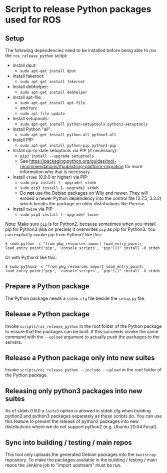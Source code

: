 Script to release Python packages used for ROS
==============================================

Setup
-----

The following dependencies need to be installed before being able to run the `ros_release_python` script:

 * Install dput:
   * `sudo apt-get install dput`
 * Install fakeroot:
   * `sudo apt-get install fakeroot`
 * Install debhelper:
   * `sudo apt-get install debhelper`
 * Install apt-file:
   * `sudo apt-get install apt-file`
   * and run:
   * `sudo apt-file update`
 * Install setuptools:
   * `sudo apt-get install python-setuptools python3-setuptools`
 * Install Python "all":
   * `sudo apt-get install python-all python3-all`
 * Install PIP:
   * `sudo apt-get install python-pip python3-pip`
 * Install up-to-date setuptools via PIP (if necessary):
   * `pip3 install --upgrade setuptools`
   * See https://packaging.python.org/guides/tool-recommendations/#publishing-platform-migration for more information why that is necessary.
 * Install `stdeb` (0.9.0 or higher) via PIP:
   * `sudo pip install [--upgrade] stdeb`
   * `sudo pip3 install [--upgrade] stdeb`
   * Do **not** use the Debian packages on Wily and newer.
     They will embed a newer Python dependency into the control file (2.7.5, 3.3.2) which breaks the package on older distributions like *Precise*.
 * Install `twine` via PIP:
   * `sudo pip3 install [--upgrade] twine`

Note: Make sure `pip` is for Python2, because sometimes when you install pip for Python3 (like on precise) it overwrites `pip` as pip for Python3. You can explicitly invoke pip from Python2 like this:

```
$ sudo python -c "from pkg_resources import load_entry_point; load_entry_point('pip', 'console_scripts', 'pip')()" install -U stdeb
```

Or with Python3 like this:

```
$ sudo python3 -c "from pkg_resources import load_entry_point; load_entry_point('pip', 'console_scripts', 'pip')()" install -U stdeb
```

Prepare a Python package
------------------------

The Python package needs a `stdeb.cfg` file beside the `setup.py` file.

Release a Python package
------------------------

Invoke `scripts/ros_release_python` in the root folder of the Python package to ensure that the packages can be built.
If this succeeds invoke the same command with the `--upload` argument to actually push the packages to the servers.

Release a Python package only into new suites
---------------------------------------------

Invoke `scripts/ros_release_python --include --upload` in the root folder of the Python package.

Releasing only python3 packages into new suites
-----------------------------------------------

As of stdeb 0.9.0 a `Suite3` option is allowed in stdeb.cfg when building python2 and python3 packages separately as these scripts do.
You can use this feature to prevent the release of python2 packages into new distributions where we do not support python2 (e.g. Ubuntu 20.04 Focal).

Sync into building / testing / main repos
-----------------------------------------

This tool only uploads the generated Debian packages into the `bootstrap` repository.
To make the packages available in the building / testing / main repos the Jenkins job to "import upstream" must be run.
